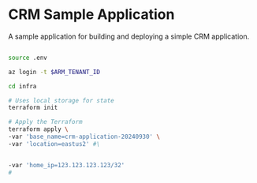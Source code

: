 # CRM Sample Application

A sample application for building and deploying a simple CRM application.

```bash

source .env

az login -t $ARM_TENANT_ID

cd infra

# Uses local storage for state
terraform init

# Apply the Terraform
terraform apply \
-var 'base_name=crm-application-20240930' \
-var 'location=eastus2' #\


-var 'home_ip=123.123.123.123/32'
#

```